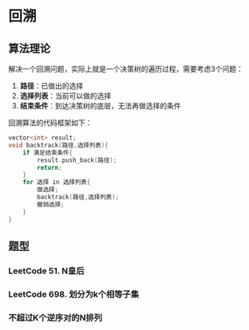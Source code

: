 # 回溯

## 算法理论

解决一个回溯问题，实际上就是一个决策树的遍历过程，需要考虑3个问题：
1. **路径**：已做出的选择
2. **选择列表**：当前可以做的选择
3. **结束条件**：到达决策树的底层，无法再做选择的条件

回溯算法的代码框架如下：
```cpp
vector<int> result;
void backtrack(路径,选择列表){
    if 满足结束条件{
        result.push_back(路径);
        return;
    }
    for 选择 in 选择列表{
        做选择;
        backtrack(路径,选择列表);
        撤销选择;
    }
}
```

## 题型

### LeetCode 51. N皇后

### LeetCode 698. 划分为k个相等子集

### 不超过K个逆序对的N排列
